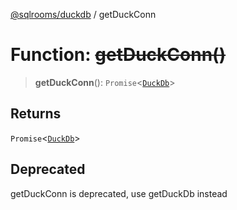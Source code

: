 [@sqlrooms/duckdb](../index.md) / getDuckConn

# Function: ~~getDuckConn()~~

> **getDuckConn**(): `Promise`\<[`DuckDb`](../type-aliases/DuckDb.md)\>

## Returns

`Promise`\<[`DuckDb`](../type-aliases/DuckDb.md)\>

## Deprecated

getDuckConn is deprecated, use getDuckDb instead
